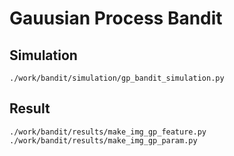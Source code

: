 # Gauusian Process Bandit

## Simulation
```
./work/bandit/simulation/gp_bandit_simulation.py
```

## Result
```
./work/bandit/results/make_img_gp_feature.py
./work/bandit/results/make_img_gp_param.py
```